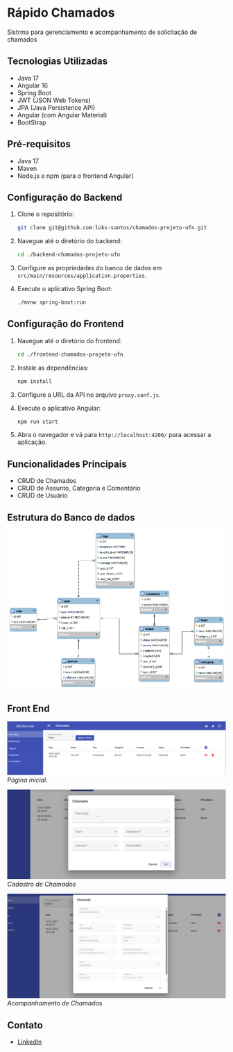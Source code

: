 # Rápido Chamados

Sistrma para gerenciamento e acompanhamento de solicitação de chamados

## Tecnologias Utilizadas

- Java 17
- Angular 16
- Spring Boot
- JWT (JSON Web Tokens)
- JPA (Java Persistence API)
- Angular (com Angular Material)
- BootStrap

## Pré-requisitos

- Java 17
- Maven
- Node.js e npm (para o frontend Angular)

## Configuração do Backend

1. Clone o repositório:

    ```bash
    git clone git@github.com:luks-santos/chamados-projeto-ufn.git
    ```

2. Navegue até o diretório do backend:

    ```bash
    cd ./backend-chamados-projeto-ufn
    ```

3. Configure as propriedades do banco de dados em `src/main/resources/application.properties`.

4. Execute o aplicativo Spring Boot:

    ```bash
    ./mvnw spring-boot:run
    ```

## Configuração do Frontend

1. Navegue até o diretório do frontend:

    ```bash
    cd ./frontend-chamados-projeto-ufn
    ```

2. Instale as dependências:

    ```bash
    npm install
    ```

3. Configure a URL da API no arquivo `proxy.conf.js`.

4. Execute o aplicativo Angular:

    ```bash
    npm run start
    ```

5. Abra o navegador e vá para `http://localhost:4200/` para acessar a aplicação.

## Funcionalidades Principais

- CRUD de Chamados
- CRUD de Assunto, Categoria e Comentário
- CRUD de Usuário

## Estrutura do Banco de dados

![Banco de Dados](./imgs/model.png)

## Front End

![Página Inicial](./imgs/principal.png)
*Página inicial.*

![Cadastro Chamados](./imgs/chamados.png)
*Cadastro de Chamados*

![Acompanhamento Chamados](./imgs/visua-chamados.png)
*Acompanhamento de Chamados*

## Contato

- [LinkedIn](https://www.linkedin.com/in/lucas-bt/)

